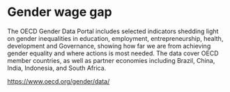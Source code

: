 # Gender wage gap

The OECD Gender Data Portal includes selected indicators shedding light on gender inequalities in education, employment, entrepreneurship, health, development and Governance, showing how far we are from achieving gender equality and where actions is most needed. The data cover OECD member countries, as well as partner economies including Brazil, China, India, Indonesia, and South Africa.

https://www.oecd.org/gender/data/
